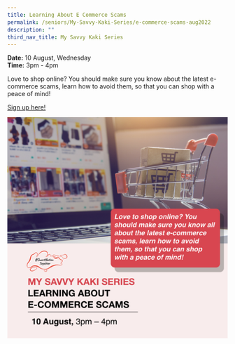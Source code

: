 ```yaml
---
title: Learning About E Commerce Scams
permalink: /seniors/My-Savvy-Kaki-Series/e-commerce-scams-aug2022
description: ""
third_nav_title: My Savvy Kaki Series
---
```

**Date:** 10 August, Wednesday
<br> **Time:** 3pm - 4pm

Love to shop online? You should make sure you know about the latest e-commerce scams, learn how to avoid them, so that you can shop with a peace of mind!

[Sign up here!](https://go.gov.sg/seniors-ecommercescam-aug10)

![free webinars on e-commerce scams for seniors](/images/Aug%202022/Seniors_10%20Aug.jpeg)